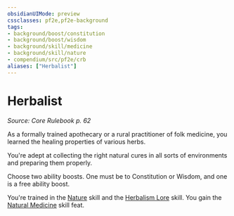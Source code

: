```yaml
---
obsidianUIMode: preview
cssclasses: pf2e,pf2e-background
tags:
- background/boost/constitution
- background/boost/wisdom
- background/skill/medicine
- background/skill/nature
- compendium/src/pf2e/crb
aliases: ["Herbalist"]
---
```

# Herbalist
*Source: Core Rulebook p. 62*  

As a formally trained apothecary or a rural practitioner of folk medicine, you learned the healing properties of various herbs.

You're adept at collecting the right natural cures in all sorts of environments and preparing them properly.

Choose two ability boosts. One must be to Constitution or Wisdom, and one is a free ability boost.

You're trained in the [Nature](compendium/skills.md#Nature) skill and the [Herbalism Lore](compendium/skills.md#Lore) skill. You gain the [Natural Medicine](compendium/feats/natural-medicine.md) skill feat.